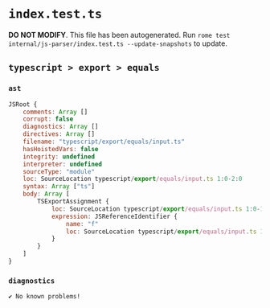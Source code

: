# `index.test.ts`

**DO NOT MODIFY**. This file has been autogenerated. Run `rome test internal/js-parser/index.test.ts --update-snapshots` to update.

## `typescript > export > equals`

### `ast`

```javascript
JSRoot {
	comments: Array []
	corrupt: false
	diagnostics: Array []
	directives: Array []
	filename: "typescript/export/equals/input.ts"
	hasHoistedVars: false
	integrity: undefined
	interpreter: undefined
	sourceType: "module"
	loc: SourceLocation typescript/export/equals/input.ts 1:0-2:0
	syntax: Array ["ts"]
	body: Array [
		TSExportAssignment {
			loc: SourceLocation typescript/export/equals/input.ts 1:0-1:11
			expression: JSReferenceIdentifier {
				name: "f"
				loc: SourceLocation typescript/export/equals/input.ts 1:9-1:10 (f)
			}
		}
	]
}
```

### `diagnostics`

```
✔ No known problems!

```
